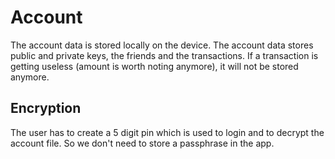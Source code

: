# Account

The account data is stored locally on the device. 
The account data stores public and private keys, the friends and the transactions.
If a transaction is getting useless (amount is worth noting anymore), it will not be stored anymore.

## Encryption
The user has to create a 5 digit pin which is used to login and to decrypt the account file.
So we don't need to store a passphrase in the app.
